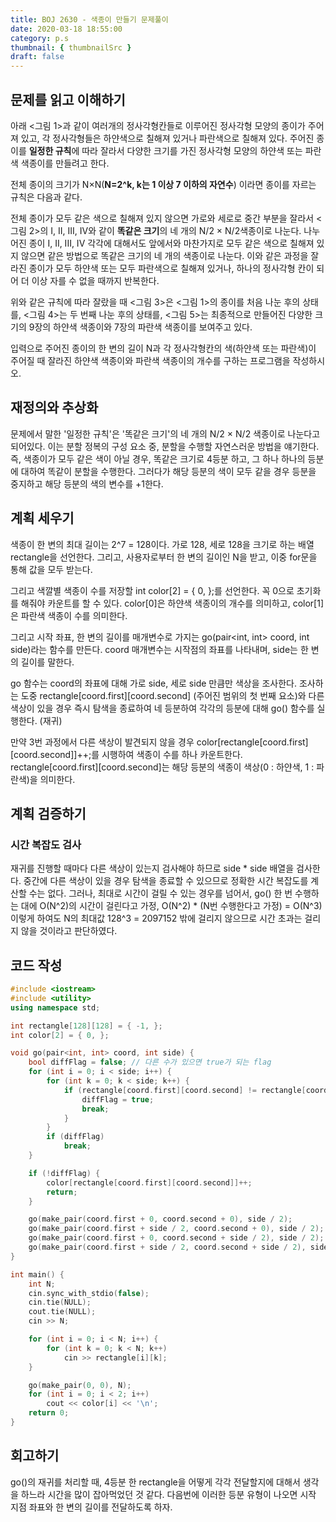 ```yaml
---
title: BOJ 2630 - 색종이 만들기 문제풀이
date: 2020-03-18 18:55:00
category: p.s
thumbnail: { thumbnailSrc }
draft: false
---
```


## 문제를 읽고 이해하기

아래 <그림 1>과 같이 여러개의 정사각형칸들로 이루어진 정사각형 모양의 종이가 주어져 있고, 각 정사각형들은 하얀색으로 칠해져 있거나 파란색으로 칠해져 있다. 주어진 종이를 **일정한 규칙**에 따라 잘라서 다양한 크기를 가진 정사각형 모양의 하얀색 또는 파란색 색종이를 만들려고 한다.

전체 종이의 크기가 N×N(**N=2^k, k는 1 이상 7 이하의 자연수**) 이라면 종이를 자르는 규칙은 다음과 같다.

전체 종이가 모두 같은 색으로 칠해져 있지 않으면 가로와 세로로 중간 부분을 잘라서 <그림 2>의 I, II, III, IV와 같이 **똑같은 크기**의 네 개의 N/2 × N/2색종이로 나눈다. 나누어진 종이 I, II, III, IV 각각에 대해서도 앞에서와 마찬가지로 모두 같은 색으로 칠해져 있지 않으면 같은 방법으로 똑같은 크기의 네 개의 색종이로 나눈다. 이와 같은 과정을 잘라진 종이가 모두 하얀색 또는 모두 파란색으로 칠해져 있거나, 하나의 정사각형 칸이 되어 더 이상 자를 수 없을 때까지 반복한다.

위와 같은 규칙에 따라 잘랐을 때 <그림 3>은 <그림 1>의 종이를 처음 나눈 후의 상태를, <그림 4>는 두 번째 나눈 후의 상태를, <그림 5>는 최종적으로 만들어진 다양한 크기의 9장의 하얀색 색종이와 7장의 파란색 색종이를 보여주고 있다.


입력으로 주어진 종이의 한 변의 길이 N과 각 정사각형칸의 색(하얀색 또는 파란색)이 주어질 때 잘라진 하얀색 색종이와 파란색 색종이의 개수를 구하는 프로그램을 작성하시오.

## 재정의와 추상화

문제에서 말한 '일정한 규칙'은 '똑같은 크기'의 네 개의 N/2 × N/2 색종이로 나눈다고 되어있다. 이는 분할 정복의 구성 요소 중, 분할을 수행할 자연스러운 방법을 얘기한다. 즉, 색종이가 모두 같은 색이 아닐 경우, 똑같은 크기로 4등분 하고, 그 하나 하나의 등분에 대하여 똑같이 분할을 수행한다. 그러다가 해당 등분의 색이 모두 같을 경우 등분을 중지하고 해당 등분의 색의 변수를 +1한다.

## 계획 세우기

색종이 한 변의 최대 길이는 2^7 = 128이다. 가로 128, 세로 128을 크기로 하는 배열 rectangle을 선언한다. 그리고, 사용자로부터 한 변의 길이인 N을 받고, 이중 for문을 통해 값을 모두 받는다.

그리고 색깔별 색종이 수를 저장할 int color\[2\] = { 0, };를 선언한다. 꼭 0으로 초기화를 해줘야 카운트를 할 수 있다. color\[0\]은 하얀색 색종이의 개수를 의미하고, color\[1\]은 파란색 색종이 수를 의미한다.

그리고 시작 좌표, 한 변의 길이를 매개변수로 가지는 go(pair<int, int> coord, int side)라는 함수를 만든다. coord 매개변수는 시작점의 좌표를 나타내며, side는 한 변의 길이를 말한다.

go 함수는 coord의 좌표에 대해 가로 side, 세로 side 만큼만 색상을 조사한다. 조사하는 도중 rectangle\[coord.first\]\[coord.second\] (주어진 범위의 첫 번째 요소)와 다른 색상이 있을 경우 즉시 탐색을 종료하여 네 등분하여 각각의 등분에 대해 go() 함수를 실행한다. (재귀)

만약 3번 과정에서 다른 색상이 발견되지 않을 경우 color\[rectangle\[coord.first\]\[coord.second\]\]++;를 시행하여 색종이 수를 하나 카운트한다. rectangle\[coord.first\]\[coord.second\]는 해당 등분의 색종이 색상(0 : 하얀색, 1 : 파란색)을 의미한다.

## 계획 검증하기

### 시간 복잡도 검사

재귀를 진행할 때마다 다른 색상이 있는지 검사해야 하므로 side \* side 배열을 검사한다. 중간에 다른 색상이 있을 경우 탐색을 종료할 수 있으므로 정확한 시간 복잡도를 계산할 수는 없다. 그러나, 최대로 시간이 걸릴 수 있는 경우를 넘어서, go() 한 번 수행하는 대에 O(N^2)의 시간이 걸린다고 가정, O(N^2) \* (N번 수행한다고 가정) = O(N^3) 이렇게 하여도 N의 최대값 128^3 = 2097152 밖에 걸리지 않으므로 시간 초과는 걸리지 않을 것이라고 판단하였다.

## 코드 작성

```cpp
#include <iostream>
#include <utility>
using namespace std;

int rectangle[128][128] = { -1, };
int color[2] = { 0, };

void go(pair<int, int> coord, int side) {
    bool diffFlag = false; // 다른 수가 있으면 true가 되는 flag
    for (int i = 0; i < side; i++) {
        for (int k = 0; k < side; k++) {
            if (rectangle[coord.first][coord.second] != rectangle[coord.first + i][coord.second + k]) {
                diffFlag = true;
                break;
            }
        }
        if (diffFlag)
            break;
    }

    if (!diffFlag) {
        color[rectangle[coord.first][coord.second]]++;
        return;
    }

    go(make_pair(coord.first + 0, coord.second + 0), side / 2);
    go(make_pair(coord.first + side / 2, coord.second + 0), side / 2);
    go(make_pair(coord.first + 0, coord.second + side / 2), side / 2);
    go(make_pair(coord.first + side / 2, coord.second + side / 2), side / 2);
}

int main() {
    int N;
    cin.sync_with_stdio(false);
    cin.tie(NULL);
    cout.tie(NULL);
    cin >> N;

    for (int i = 0; i < N; i++) {
        for (int k = 0; k < N; k++)
            cin >> rectangle[i][k];
    }

    go(make_pair(0, 0), N);
    for (int i = 0; i < 2; i++)
        cout << color[i] << '\n';
    return 0;
}
```

## 회고하기

go()의 재귀를 처리할 때, 4등분 한 rectangle을 어떻게 각각 전달할지에 대해서 생각을 하느라 시간을 많이 잡아먹었던 것 같다. 다음번에 이러한 등분 유형이 나오면 시작 지점 좌표와 한 변의 길이를 전달하도록 하자.